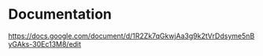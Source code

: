 # Documentation #

https://docs.google.com/document/d/1R2Zk7qGkwjAa3g9k2tVrDdsyme5nByGAks-30Ec13M8/edit
